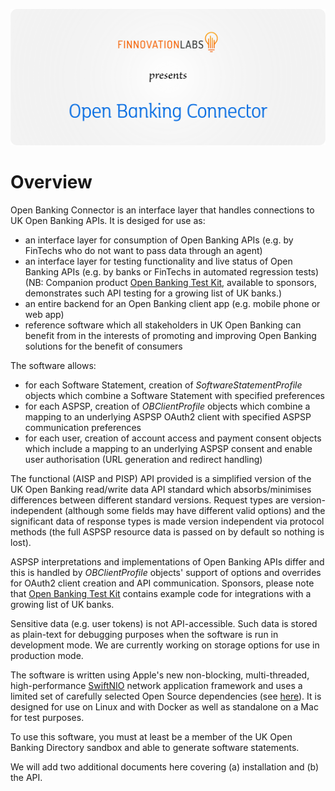 ![Alt text](./docs/OBC_Banner.png)
# Overview

Open Banking Connector is an interface layer that handles connections to UK Open Banking APIs. It is desiged for use as:
* an interface layer for consumption of Open Banking APIs (e.g. by FinTechs who do not want to pass data through an agent)
* an interface layer for testing functionality and live status of Open Banking APIs (e.g. by banks or FinTechs in automated regression tests) (NB: Companion product [Open Banking Test Kit](https://github.com/finlabsuk/open-banking-test-kit), available to sponsors, demonstrates such API testing for a growing list of UK banks.)
* an entire backend for an Open Banking client app (e.g. mobile phone or web app)
* reference software which all stakeholders in UK Open Banking can benefit from in the interests of promoting and improving Open Banking solutions for the benefit of consumers

The software allows:
* for each Software Statement, creation of *SoftwareStatementProfile* objects which combine a Software Statement with specified preferences 
* for each ASPSP, creation of *OBClientProfile* objects which combine a mapping to an underlying ASPSP OAuth2 client with specified ASPSP communication preferences
* for each user, creation of account access and payment consent objects which include a mapping to an underlying ASPSP consent and enable user authorisation (URL generation and redirect handling)

The functional (AISP and PISP) API provided is a simplified version of the UK Open Banking read/write data API standard which absorbs/minimises differences between different standard versions. Request types are version-independent (although some fields may have different valid options) and the significant data of response types is made version independent via protocol methods (the full ASPSP resource data is passed on by default so nothing is lost).

ASPSP interpretations and implementations of Open Banking APIs differ and this is handled by *OBClientProfile* objects' support of options and overrides for OAuth2 client creation and API communication. Sponsors, please note that [Open Banking Test Kit](https://github.com/finlabsuk/open-banking-test-kit) contains example code for integrations with a growing list of UK banks.

Sensitive data (e.g. user tokens) is not API-accessible. Such data is stored as plain-text for debugging purposes when the software is run in development mode. We are currently working on storage options for use in production mode.

The software is written using Apple's new non-blocking, multi-threaded, high-performance [SwiftNIO](https://github.com/apple/swift-nio) network application framework and uses a limited set of carefully selected Open Source dependencies (see [here](https://github.com/finlabsuk/open-banking-connector/blob/master/Package.swift)). It is designed for use on Linux and with Docker as well as standalone on a Mac for test purposes.

To use this software, you must at least be a member of the UK Open Banking Directory sandbox and able to generate software statements.

We will add two additional documents here covering (a) installation and (b) the API.